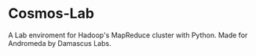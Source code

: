 # Cosmos-Lab
A Lab enviroment for Hadoop's MapReduce cluster with Python. Made for Andromeda by Damascus Labs. 
